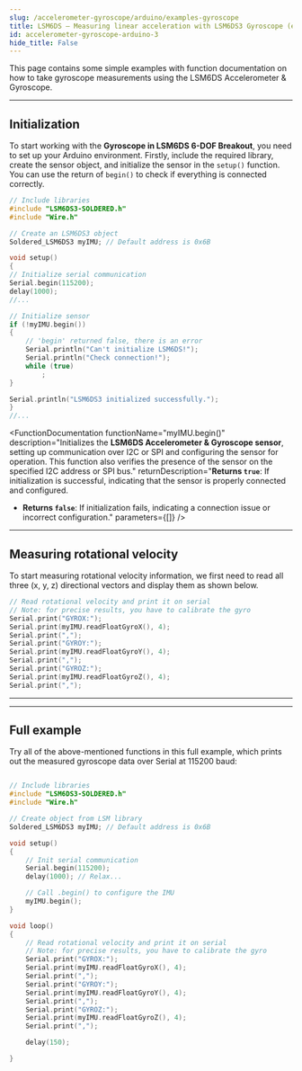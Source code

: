 ```yaml
---
slug: /accelerometer-gyroscope/arduino/examples-gyroscope 
title: LSM6DS – Measuring linear acceleration with LSM6DS3 Gyroscope (example)
id: accelerometer-gyroscope-arduino-3 
hide_title: False
---
```


This page contains some simple examples with function documentation on how to take gyroscope measurements using the LSM6DS Accelerometer & Gyroscope.

---

## Initialization

To start working with the **Gyroscope in LSM6DS 6-DOF Breakout**, you need to set up your Arduino environment. Firstly, include the required library, create the sensor object, and initialize the sensor in the `setup()` function. You can use the return of `begin()` to check if everything is connected correctly.

```cpp
// Include libraries
#include "LSM6DS3-SOLDERED.h"
#include "Wire.h"

// Create an LSM6DS3 object
Soldered_LSM6DS3 myIMU; // Default address is 0x6B

void setup()
{
// Initialize serial communication
Serial.begin(115200);
delay(1000);
//...

// Initialize sensor
if (!myIMU.begin())
{
    // 'begin' returned false, there is an error
    Serial.println("Can't initialize LSM6DS!");
    Serial.println("Check connection!");
    while (true)
        ;
}

Serial.println("LSM6DS3 initialized successfully.");
}
//...
```

<FunctionDocumentation
  functionName="myIMU.begin()"
  description="Initializes the **LSM6DS Accelerometer & Gyroscope sensor**, setting up communication over I2C or SPI and configuring the sensor for operation. This function also verifies the presence of the sensor on the specified I2C address or SPI bus."
  returnDescription="**Returns `true`**: If initialization is successful, indicating that the sensor is properly connected and configured.
- **Returns `false`**: If initialization fails, indicating a connection issue or incorrect configuration."
  parameters={[]}
/>

---

## Measuring rotational velocity

To start measuring rotational velocity information, we first need to read all three (x, y, z) directional vectors and display them as shown below.

```cpp
// Read rotational velocity and print it on serial
// Note: for precise results, you have to calibrate the gyro
Serial.print("GYROX:");
Serial.print(myIMU.readFloatGyroX(), 4);
Serial.print(",");
Serial.print("GYROY:");
Serial.print(myIMU.readFloatGyroY(), 4);
Serial.print(",");
Serial.print("GYROZ:");
Serial.print(myIMU.readFloatGyroZ(), 4);
Serial.print(",");

```

<FunctionDocumentation
  functionName="myIMU.readFloatGyro*()"
  description="Reads the rotational velocity along the given axis (X, Y, or Z) from the LSM6DS gyroscope."
  returnDescription="Returns a floating-point number in units of degrees per second (dps)."
  parameters={[]}
/>

---

<!-- <CenteredImage src="/img/accelerometer-gyroscope/AGposition3.gif" alt="LSM6DS in position 1" caption="LSM6DS in position 1" width="750px" /> -->
<CenteredImage src="/img/accelerometer-gyroscope/serialMonitor3.png" alt="Serial Monitor for LSM6DS Gyroscope measurement" caption="Serial Monitor for LSM6DS Gyroscope measurement" width="1000px" />

---

## Full example

Try all of the above-mentioned functions in this full example, which prints out the measured gyroscope data over Serial at 115200 baud:

```cpp

// Include libraries
#include "LSM6DS3-SOLDERED.h"
#include "Wire.h"

// Create object from LSM library
Soldered_LSM6DS3 myIMU; // Default address is 0x6B

void setup()
{
    // Init serial communication
    Serial.begin(115200);
    delay(1000); // Relax...

    // Call .begin() to configure the IMU
    myIMU.begin();
}

void loop()
{
    // Read rotational velocity and print it on serial
    // Note: for precise results, you have to calibrate the gyro
    Serial.print("GYROX:");
    Serial.print(myIMU.readFloatGyroX(), 4);
    Serial.print(",");
    Serial.print("GYROY:");
    Serial.print(myIMU.readFloatGyroY(), 4);
    Serial.print(",");
    Serial.print("GYROZ:");
    Serial.print(myIMU.readFloatGyroZ(), 4);
    Serial.print(",");    

    delay(150);

}
```
<QuickLink 
  title="minimalistExample.ino" 
  description=" Most basic example of use. Example using the LSM6DS3 with basic settings"
  url="https://github.com/SolderedElectronics/Soldered-LSM6DS3-Arduino-Library/blob/main/examples/MinimalistExample/MinimalistExample.ino" 
/>